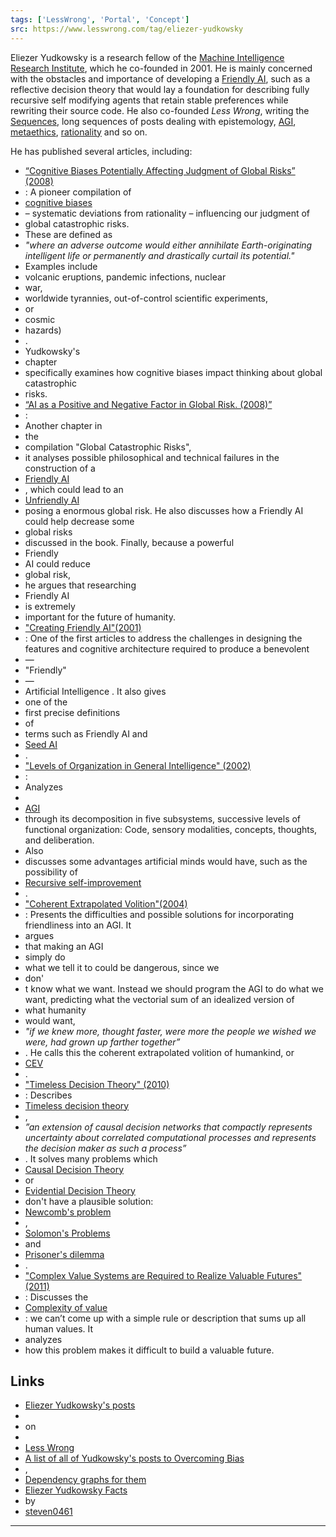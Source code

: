 ```yaml
---
tags: ['LessWrong', 'Portal', 'Concept']
src: https://www.lesswrong.com/tag/eliezer-yudkowsky
---
```


Eliezer Yudkowsky is a research fellow of the [Machine Intelligence Research Institute](https://www.lesswrong.com/tag/machine-intelligence-research-institute-miri), which he co-founded in 2001. He is mainly concerned with the obstacles and importance of developing a [Friendly AI](https://wiki.lesswrong.com/wiki/Friendly_AI), such as a reflective decision theory that would lay a foundation for describing fully recursive self modifying agents that retain stable preferences while rewriting their source code. He also co-founded *Less Wrong*, writing the [Sequences](https://www.lesswrong.com/tag/sequences), long sequences of posts dealing with epistemology, [AGI](https://wiki.lesswrong.com/wiki/AGI), [metaethics](https://www.lesswrong.com/tag/metaethics), [rationality](https://www.lesswrong.com/tag/rationality) and so on.

He has published several articles, including:

- [“Cognitive Biases Potentially Affecting Judgment of Global Risks” (2008)](http://intelligence.org/files/CognitiveBiases.pdf)
- : A pioneer compilation of 
- [cognitive biases](https://www.lesswrong.com/tag/bias)
-  – systematic deviations from rationality – influencing our judgment of 
- global catastrophic risks.
-  These are defined as 
- *"where an adverse outcome would either annihilate Earth-originating intelligent life or permanently and drastically curtail its potential."*
-  Examples include
-  volcanic eruptions, pandemic infections, nuclear 
- war,
-  worldwide tyrannies, out-of-control scientific experiments, 
- or
-  cosmic 
- hazards)
- . 
- Yudkowsky's
-  chapter 
- specifically examines how cognitive biases impact thinking about global catastrophic
-  risks.
- [“AI as a Positive and Negative Factor in Global Risk. (2008)”](http://intelligence.org/files/AIRisk.pdf)
- : 
- Another chapter in
-  the 
- compilation "Global Catastrophic Risks",
-  it analyses possible philosophical and technical failures in the construction of a 
- [Friendly AI](https://wiki.lesswrong.com/wiki/Friendly_AI)
- , which could lead to an 
- [Unfriendly AI](https://wiki.lesswrong.com/wiki/Unfriendly_AI)
-  posing a enormous global risk. He also discusses how a Friendly AI could help decrease some 
- global risks
-  discussed in the book. Finally, because a powerful 
- Friendly 
- AI could reduce 
- global risk,
-  he argues that researching 
- Friendly AI
-  is extremely 
- important for the future of humanity.
- ["Creating Friendly AI"(2001)](http://intelligence.org/files/CFAI.pdf)
- : One of the first articles to address the challenges in designing the features and cognitive architecture required to produce a benevolent 
- —
-  "Friendly" 
- —
-  Artificial Intelligence . It also gives 
- one of the 
- first precise definitions
-  of 
- terms such as Friendly AI and 
- [Seed AI](https://www.lesswrong.com/tag/seed-ai)
- .
- ["Levels of Organization in General Intelligence" (2002)](http://intelligence.org/files/LOGI.pdf)
- : 
- Analyzes
-  
- [AGI](https://wiki.lesswrong.com/wiki/AGI)
-  through its decomposition in five subsystems, successive levels of functional organization: Code, sensory modalities, concepts, thoughts, and deliberation. 
- Also
-  discusses some advantages artificial minds would have, such as the possibility of 
- [Recursive self-improvement](https://www.lesswrong.com/tag/recursive-self-improvement)
- .
- ["Coherent Extrapolated Volition"(2004)](http://intelligence.org/files/CEV.html)
- : Presents the difficulties and possible solutions for incorporating friendliness into an AGI. It 
- argues
-  that making an AGI 
- simply do
-  what we tell it to could be dangerous, since we 
- don'
- t know what we want. Instead we should program the AGI to do what we want, predicting what the vectorial sum of an idealized version of 
- what humanity
-  would want, 
- *"if we knew more, thought faster, were more the people we wished we were, had grown up farther together”*
- . He calls this the coherent extrapolated volition of humankind, or 
- [CEV](https://wiki.lesswrong.com/wiki/CEV)
- .
- ["Timeless Decision Theory" (2010)](http://intelligence.org/files/TDT.pdf)
- : Describes 
- [Timeless decision theory](https://www.lesswrong.com/tag/timeless-decision-theory)
- , 
- *”an extension of causal decision networks that compactly represents uncertainty about correlated computational processes and represents the decision maker as such a process”*
- . It solves many problems which 
- [Causal Decision Theory](https://www.lesswrong.com/tag/causal-decision-theory)
-  or 
- [Evidential Decision Theory](https://www.lesswrong.com/tag/evidential-decision-theory)
-  don't have a plausible solution: 
- [Newcomb's problem](https://www.lesswrong.com/tag/newcomb-s-problem)
- , 
- [Solomon's Problems](https://www.lesswrong.com/tag/smoking-lesion)
-  and 
- [Prisoner's dilemma](https://www.lesswrong.com/tag/prisoner-s-dilemma)
- .
- ["Complex Value Systems are Required to Realize Valuable Futures" (2011)](http://intelligence.org/files/ComplexValues.pdf)
- : Discusses the 
- [Complexity of value](https://www.lesswrong.com/tag/complexity-of-value)
- : we can’t come up with a simple rule or description that sums up all human values. It 
- analyzes
-  how this problem makes it difficult to build a valuable future.

## Links
- [Eliezer Yudkowsky's posts](http://lesswrong.com/user/Eliezer_Yudkowsky/submitted/)
-  
- on
-  
- [Less Wrong](http://lesswrong.com/)
- [A list of all of Yudkowsky's posts to Overcoming Bias](https://web.archive.org/web/20140326081311/http://www.cs.auckland.ac.nz/~andwhay/postlist.html)
- , 
- [Dependency graphs for them](https://web.archive.org/web/20130713005256/http://www.cs.auckland.ac.nz/~andwhay/graphlist.html)
- [Eliezer Yudkowsky Facts](http://lesswrong.com/lw/4g/eliezer_yudkowsky_facts/)
-  by 
- [steven0461](https://wiki.lesswrong.com/wiki/steven0461)



---


